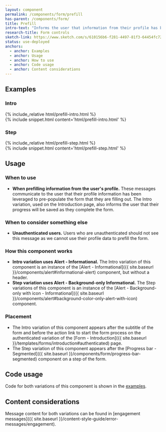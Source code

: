 ```yaml
---
layout: component
permalink: /components/form/prefill
has-parent: /components/form/
title: Prefill
intro-text: "Informs the user that information from their profile has been used to prefill form fields."
research-title: Form controls
sketch-link: https://www.sketch.com/s/610156b6-f281-4497-81f3-64454fc72156/p/FC105F51-BA97-4537-AE26-4F06CE196DC3/canvas
status: use-deployed
anchors:
  - anchor: Examples
  - anchor: Usage
  - anchor: How to use
  - anchor: Code usage
  - anchor: Content considerations
---
```


## Examples

### Intro

<div class="site-showcase">
  {% include_relative html/prefill-intro.html %}
</div>
{% include snippet.html content='html/prefill-intro.html' %}

### Step 

<div class="site-showcase">
  {% include_relative html/prefill-step.html %}
</div>
{% include snippet.html content='html/prefill-step.html' %}

## Usage

### When to use

* **When prefilling information from the user's profile.** These messages communicate to the user that their profile information has been leveraged to pre-populate the form that they are filling out. The Intro variation, used on the Introduction page, also informs the user that their progress will be saved as they complete the form.

### When to consider something else

* **Unauthenticated users.** Users who are unauthenticated should not see this message as we cannot use their profile data to prefill the form.

### How this component works

* **Intro variation uses Alert - Informational.** The Intro variation of this component is an instance of the [Alert - Informational]({{ site.baseurl }}/components/alert#informational-alert) component, but without a header.
* **Step variation uses Alert - Background-only Informational.** The Step variations of this component is an instance of the [Alert - Background-only with icon - Informational]({{ site.baseurl }}/components/alert#background-color-only-alert-with-icon) component. 

### Placement

* The Intro variation of this component appears after the subtitle of the form and before the action link to start the form process on the authenticated variation of the [Form - Introduction]({{ site.baseurl }}/templates/forms/introduction#authenticated) page.
* The Step variation of this component appears after the [Progress bar - Segmented]({{ site.baseurl }}/components/form/progress-bar-segmented) component on a step of the form.

## Code usage

Code for both variations of this component is shown in the [examples](#examples).

## Content considerations

Message content for both variations can be found in [engagement messages]({{ site.baseurl }}/content-style-guide/error-messages/engagement).